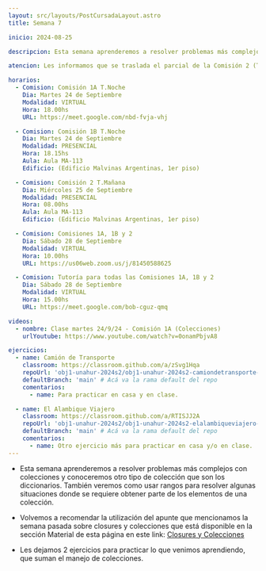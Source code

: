 ```yaml
---
layout: src/layouts/PostCursadaLayout.astro
title: Semana 7

inicio: 2024-08-25

descripcion: Esta semana aprenderemos a resolver problemas más complejos con colecciones y conoceremos otro tipo de colección que son los diccionarios. También veremos como usar rangos para resolver algunas situaciones donde se requiere obtener parte de los elementos de una colección.

atencion: Les informamos que se traslada el parcial de la Comisión 2 (Turno Mañana) al día sábado 5/10/24 de 10:00 a 12:00hs, debido al paro y movilización anunciado para el día miércoles 2/10. La modalidad será virtual, si algún o alguna estudiante no dispone del recurso PC/internet para poder realizar el exámen, deberá ponerse en contacto vía Discord con alguno de los profesores (antes del 30/9) para reservar aula en la Unahur. Las comisiones 1A y 1B (turno noche) no tendrán actividad el día 5/10.

horarios:
  - Comision: Comisión 1A T.Noche
    Dia: Martes 24 de Septiembre
    Modalidad: VIRTUAL
    Hora: 18.00hs
    URL: https://meet.google.com/nbd-fvja-vhj

  - Comision: Comisión 1B T.Noche
    Dia: Martes 24 de Septiembre
    Modalidad: PRESENCIAL
    Hora: 18.15hs
    Aula: Aula MA-113
    Edificio: (Edificio Malvinas Argentinas, 1er piso)

  - Comision: Comisión 2 T.Mañana
    Dia: Miércoles 25 de Septiembre
    Modalidad: PRESENCIAL
    Hora: 08.00hs
    Aula: Aula MA-113
    Edificio: (Edificio Malvinas Argentinas, 1er piso)

  - Comision: Comisiones 1A, 1B y 2
    Dia: Sábado 28 de Septiembre
    Modalidad: VIRTUAL
    Hora: 10.00hs
    URL: https://us06web.zoom.us/j/81450588625

  - Comision: Tutoría para todas las Comisiones 1A, 1B y 2
    Dia: Sábado 28 de Septiembre
    Modalidad: VIRTUAL
    Hora: 15.00hs
    URL: https://meet.google.com/bob-cguz-qmq

videos:
  - nombre: Clase martes 24/9/24 - Comisión 1A (Colecciones)
    urlYoutube: https://www.youtube.com/watch?v=0onamPbjvA8

ejercicios:
  - name: Camión de Transporte
    classroom: https://classroom.github.com/a/zSvg1Hqa
    repoUrl: 'obj1-unahur-2024s2/obj1-unahur-2024s2-camiondetransporte-camionDeTransporte' # Acá va la URL del repo sin el "https://github.com/"
    defaultBranch: 'main' # Acá va la rama default del repo
    comentarios:
      - name: Para practicar en casa y en clase.

  - name: El Alambique Viajero
    classroom: https://classroom.github.com/a/RTISJJ2A
    repoUrl: 'obj1-unahur-2024s2/obj1-unahur-2024s2-elalambiqueviajero-elAlambiqueViajero' # Acá va la URL del repo sin el "https://github.com/"
    defaultBranch: 'main' # Acá va la rama default del repo
    comentarios:
      - name: Otro ejercicio más para practicar en casa y/o en clase.
---
```


- Esta semana aprenderemos a resolver problemas más complejos con colecciones y conoceremos otro tipo de colección que son los diccionarios. También veremos como usar rangos para resolver algunas situaciones donde se requiere obtener parte de los elementos de una colección.

- Volvemos a recomendar la utilización del apunte que mencionamos la semana pasada sobre closures y colecciones que está disponible en la sección Material de esta página en este link:
  <a href="https://objetos1wollokunq.gitlab.io/material/guia-colecciones-basicas.pdf" target="_blank">Closures y Colecciones</a>

- Les dejamos 2 ejercicios para practicar lo que venimos aprendiendo, que suman el manejo de colecciones.
